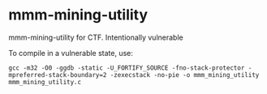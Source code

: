 # mmm-mining-utility
mmm-mining-utility for CTF. Intentionally vulnerable

To compile in a vulnerable state, use:

`gcc -m32 -O0 -ggdb -static -U_FORTIFY_SOURCE -fno-stack-protector -mpreferred-stack-boundary=2 -zexecstack -no-pie -o mmm_mining_utility mmm_mining_utility.c`
